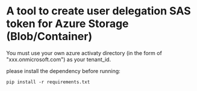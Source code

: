 # A tool to create user delegation SAS token for Azure Storage (Blob/Container)

You must use your own azure activaty directory (in the form of "xxx.onmicrosoft.com") as your tenant_id.

please install the dependency before running:

```
pip install -r requirements.txt
```
